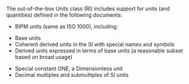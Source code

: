 The out-of-the-box Units class (RI) includes support for units (and quantities) defined in the following documents:
* BIPM units (same as ISO 1000), including:
 - Base units
 - Coherent derived units in the SI with special names and symbols
 - Derived units expressed in terms of base units (a reasonable subset based on broad usage)
* Special constant ONE, a Dimensionless unit 
* Decimal multiples and submultiples of SI units
